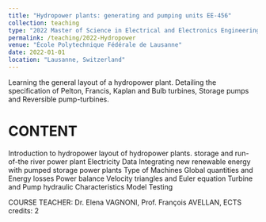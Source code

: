 ```yaml
---
title: "Hydropower plants: generating and pumping units EE-456"
collection: teaching
type: "2022 Master of Science in Electrical and Electronics Engineering"
permalink: /teaching/2022-Hydropower
venue: "École Polytechnique Fédérale de Lausanne"
date: 2022-01-01
location: "Lausanne, Switzerland"
---
```


Learning the general layout of a hydropower plant. Detailing the specification of Pelton, Francis, Kaplan and Bulb turbines, Storage pumps and Reversible pump-turbines.

CONTENT
======

Introduction to hydropower
layout of hydropower plants. storage and run-of-the river power plant
Electricity Data
Integrating new renewable energy with pumped storage power plants
Type of Machines
Global quantities and Energy losses
Power balance
Velocity triangles and Euler equation
Turbine and Pump hydraulic Characteristics
Model Testing

COURSE TEACHER: Dr. Elena VAGNONI, Prof. François AVELLAN, ECTS credits: 2